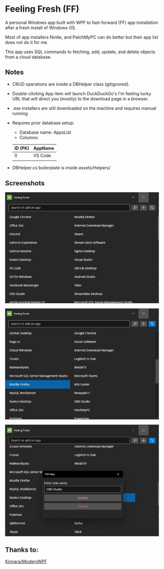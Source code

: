 # Feeling Fresh (FF)

A personal Windows app built with WPF to fast-forward (FF) app installation after a fresh install of Windows OS.

Most of app installers Ninite, and PatchMyPC can do better but their app list does not do it for me.

This app uses SQL commands to fetching, add, update, and delete objects from a cloud database.

## Notes
* CRUD operations are inside a DBHelper class (gitignored).
* Double-clicking App item will launch DuckDuckGo's I'm feeling lucky URL that will direct you (mostly) to the download page in a browser.
* .exe installers are still downloaded on the machine and requires manual running
* Requires prior database setup:
  * Database name: AppsList
  * Columns:
  
  | ID (PK) | AppName |
  |---------|---------|
  |    0    | VS Code |
  |         |         |
* DBHelper.cs boilerplate is inside assets/Helpers/


## Screenshots
![Main Window](/assets/main-window.png)

![Sort List](/assets/sorted-list.png)

![Edit App](/assets/edit-app-item.png)

## Thanks to:
[Kinnara/ModernWPF](https://github.com/Kinnara/ModernWpf)